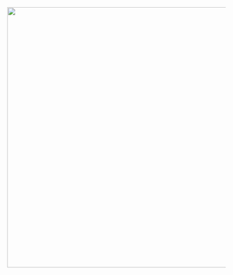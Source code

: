 <img align="center" src="https://raw.githubusercontent.com/SKsaikiran/DBMS-MINI-PROJECT/main/DBMS/E-R.jpg" width="1200" height="600" > 

